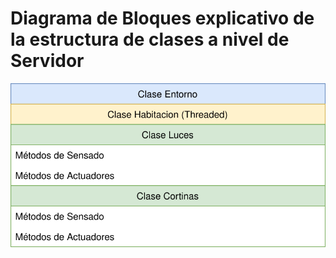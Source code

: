 # Diagrama de Bloques explicativo de la estructura de clases a nivel de Servidor
![Diagrama](./Estructura_Clases.svg)
